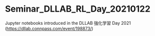# Seminar_DLLAB_RL_Day_20210122
Jupyter notebooks introduced in the DLLAB 強化学習 Day 2021 (https://dllab.connpass.com/event/198873/)
